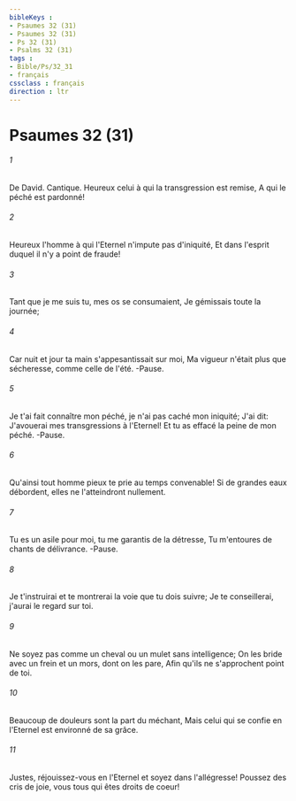 ```yaml
---
bibleKeys : 
- Psaumes 32 (31)
- Psaumes 32 (31)
- Ps 32 (31)
- Psalms 32 (31)
tags : 
- Bible/Ps/32_31
- français
cssclass : français
direction : ltr
---
```


# Psaumes 32 (31)

###### 1
De David. Cantique. Heureux celui à qui la transgression est remise, A qui le péché est pardonné!
###### 2
Heureux l'homme à qui l'Eternel n'impute pas d'iniquité, Et dans l'esprit duquel il n'y a point de fraude!
###### 3
Tant que je me suis tu, mes os se consumaient, Je gémissais toute la journée;
###### 4
Car nuit et jour ta main s'appesantissait sur moi, Ma vigueur n'était plus que sécheresse, comme celle de l'été. -Pause.
###### 5
Je t'ai fait connaître mon péché, je n'ai pas caché mon iniquité; J'ai dit: J'avouerai mes transgressions à l'Eternel! Et tu as effacé la peine de mon péché. -Pause.
###### 6
Qu'ainsi tout homme pieux te prie au temps convenable! Si de grandes eaux débordent, elles ne l'atteindront nullement.
###### 7
Tu es un asile pour moi, tu me garantis de la détresse, Tu m'entoures de chants de délivrance. -Pause.
###### 8
Je t'instruirai et te montrerai la voie que tu dois suivre; Je te conseillerai, j'aurai le regard sur toi.
###### 9
Ne soyez pas comme un cheval ou un mulet sans intelligence; On les bride avec un frein et un mors, dont on les pare, Afin qu'ils ne s'approchent point de toi.
###### 10
Beaucoup de douleurs sont la part du méchant, Mais celui qui se confie en l'Eternel est environné de sa grâce.
###### 11
Justes, réjouissez-vous en l'Eternel et soyez dans l'allégresse! Poussez des cris de joie, vous tous qui êtes droits de coeur!
